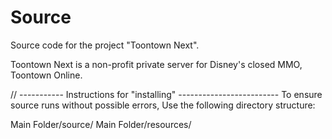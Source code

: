 # Source
Source code for the project "Toontown Next".

Toontown Next is a non-profit private server for Disney's closed MMO, Toontown Online.

// -----------   Instructions for "installing"   -------------------------
To ensure source runs without possible errors,
Use the following directory structure:

Main Folder/source/<source files>
Main Folder/resources/<phase folders>